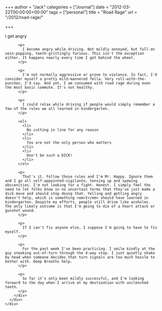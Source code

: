 +++
author = "Jack"
categories = ["Journal"]
date = "2012-03-22T00:00:00+00:00"
tags = ["personal"]
title = "Road Rage"
url = "/2012/road-rage/"

+++

<div>
  <div>
    <div>
      <div>
        <div>
          <p>
            I get angry
          </p>
          
          <p>
            I become angry while driving. Not mildly annoyed, but full-on vein-popping, teeth-grittingly furious. This isn't the exception either. It happens nearly every time I get behind the wheel.
          </p>
          
          <p>
            I'm not normally aggressive or prone to violence. In fact, I'd consider myself a pretty mild-mannered fella. Very roll-with-the-punches, I'd say. And yet, I am consumed with road rage during even the most basic commute. It's not healthy.
          </p>
          
          <p>
            I could relax while driving if people would simply remember a few of the rules we all learned in kindergarten.
          </p>
          
          <ol>
            <li>
              No cutting in line for any reason
            </li>
            <li>
              You are not the only person who matters
            </li>
            <li>
              Don't be such a DICK!
            </li>
          </ol>
          
          <p>
            That's it. Follow those rules and I'm Mr. Happy. Ignore them and I go all self-appointed-vigilante, tensing up and spewing obscenities. I'm not looking for a fight. Honest. I simply feel the need to let folks know in no uncertain terms that they've just made a dick move and should stop doing that. Yelling and getting angry doesn't help, which is something <em>I</em> should have learned in kindergarten. Despite my efforts, people still drive like assholes. The only likely outcome is that I'm going to die of a heart attack or gunshot wound.
          </p>
          
          <p>
            If I can't fix anyone else, I suppose I'm going to have to fix myself.
          </p>
          
          <p>
            For the past week I've been practicing. I smile kindly at the guy sneaking out-of-turn through the 4-way stop. I just quietly shake my head when someone decides that turn signals are too much hassle to bother with. Deep Breaths help.
          </p>
          
          <p>
            So far it's only been mildly successful, and I'm looking forward to the day when I arrive at my destination with unclenched teeth.
          </p>
        </div>
      </div>
    </div>
  </div>
</div>
